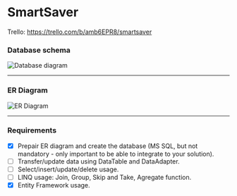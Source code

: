 # SmartSaver
Trello: https://trello.com/b/amb6EPR8/smartsaver

### Database schema
![Database diagram](https://www.part.lt/img/ff763b3ce4f6be3af921540fbaca1c92508.png)<hr>

### ER Diagram
![ER Diagram](https://user-images.githubusercontent.com/65735690/101799520-ec9c8f00-3b14-11eb-907d-b4a182702925.png)<hr>

### Requirements
- [X] Prepair ER diagram and create the database (MS SQL, but not mandatory - only important to be able to integrate to your solution).
- [ ] Transfer/update data using DataTable and DataAdapter.
- [ ] Select/insert/update/delete usage.
- [ ] LINQ usage: Join, Group, Skip and Take, Agregate function.
- [X] Entity Framework usage.
